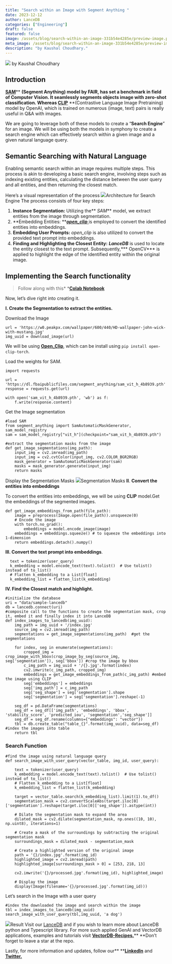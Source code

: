 ```yaml
---
title: "Search within an Image with Segment Anything "
date: 2023-12-12
author: LanceDB
categories: ["Engineering"]
draft: false
featured: false
image: /assets/blog/search-within-an-image-331b54e4285e/preview-image.png
meta_image: /assets/blog/search-within-an-image-331b54e4285e/preview-image.png
description: "by Kaushal Choudhary."
---
```


![](https://miro.medium.com/v2/resize:fit:1400/1*xPo7B0KrVUBKcmDNHJ_n0Q.png)
by Kaushal Choudhary

## Introduction

[**SAM**](https://github.com/facebookresearch/segment-anything)** **(Segment Anything) model by FAIR, has set a benchmark in field of Computer Vision. It seamlessly segments objects image with zero-shot classification. Whereas [**CLIP**](https://github.com/openai/CLIP)** **(Contrastive Language Image Pretraining) model by OpenAI, which is trained on numerous (image, text) pairs is really useful in Q&A with images.

We are going to leverage both of these models to create a “**Search Engine**” for an image. We will be using both the models in symphony to create a search engine which can effectively search within a given image and a given natural language query.

## Semantic Searching with Natural Language

Enabling semantic search within an image requires multiple steps. This process is akin to developing a basic search engine, involving steps such as indexing existing entities, calculating the distance between the user query and all entities, and then returning the closest match.

Here’s a visual representation of the process
![](https://miro.medium.com/v2/resize:fit:2000/1*32siuOjQamsOWzxmH1ZxDg.png)Architecture for Search Engine
The process consists of four key steps:

1. **Instance Segmentation:** Utilizing the** *SAM*** model, we extract entities from the image through segmentation.
2. **Embedding Entities: **[***open_clip*** ](https://github.com/mlfoundations/open_clip)is employed to convert the identified entities into embeddings.
3. **Embedding User Prompts:** *open_clip* is also utilized to convert the provided text prompt into embeddings.
4. **Finding and Highlighting the Closest Entity:** ***LanceDB*** is used to locate the entity closest to the text prompt. Subsequently,*** OpenCV*** is applied to highlight the edge of the identified entity within the original image.

## Implementing the Search functionality

> Follow along with this* *[**Colab Notebook**](https://colab.research.google.com/github/lancedb/vectordb-recipes/blob/main/examples/search-within-images-with-sam-and-clip/main.ipynb)

Now, let’s dive right into creating it.

**I. Create the Segmentation to extract the entities.**

Download the Image

    url = 'https://w0.peakpx.com/wallpaper/600/440/HD-wallpaper-john-wick-with-mustang.jpg'
    img_uuid = download_image(url)

We will be using [**Open_Clip**](https://github.com/mlfoundations/open_clip), which can be install using `pip install open-clip-torch`.

Load the weights for SAM.

    import requests

    url = 'https://dl.fbaipublicfiles.com/segment_anything/sam_vit_h_4b8939.pth'
    response = requests.get(url)

    with open('sam_vit_h_4b8939.pth', 'wb') as f:
        f.write(response.content)

Get the Image segmentation

    #load SAM
    from segment_anything import SamAutomaticMaskGenerator, sam_model_registry
    sam = sam_model_registry["vit_h"](checkpoint="sam_vit_h_4b8939.pth")

    #extract the segmentation masks from the image
    def get_image_segmentations(img_path):
        input_img = cv2.imread(img_path)
        input_img = cv2.cvtColor(input_img, cv2.COLOR_BGR2RGB)
        mask_generator = SamAutomaticMaskGenerator(sam)
        masks = mask_generator.generate(input_img)
        return masks

Display the Segmentation Masks
![](https://miro.medium.com/v2/resize:fit:1400/1*P-c2e5YZk2Z_AUnmyMsnfw.png)Segmentation Masks
**II**. **Convert the entities into embeddings**

To convert the entities into embeddings, we will be using **CLIP** model.Get the embeddings of the segmented images.

    def get_image_embeddings_from_path(file_path):
        image = preprocess(Image.open(file_path)).unsqueeze(0)
        # Encode the image
        with torch.no_grad():
            embeddings = model.encode_image(image)
        embeddings = embeddings.squeeze() # to squeeze the embeddings into 1-dimension
        return embeddings.detach().numpy()

**III. Convert the text prompt into embeddings**.

      text = tokenizer(user_query)
      k_embedding = model.encode_text(text).tolist()  # Use tolist() instead of to_list()
      # Flatten k_embedding to a List[float]
      k_embedding_list = flatten_list(k_embedding)

**IV. Find the Closest match and highlight.**

    #initialize the database
    uri = "data/sample-lancedb"
    db = lancedb.connect(uri)
    #composite call to the functions to create the segmentation mask, crop it, embed it and finally index it into LanceDB
    def index_images_to_lancedb(img_uuid):
        img_path = img_uuid + '/index.jpg'
        source_img = cv2.imread(img_path)
        segmentations = get_image_segmentations(img_path)  #get the segmentations

        for index, seg in enumerate(segmentations):
            cropped_img = crop_image_with_bbox(crop_image_by_seg(source_img, seg['segmentation']), seg['bbox']) #crop the image by bbox
            c_img_path = img_uuid + '/{}.jpg'.format(index)
            cv2.imwrite(c_img_path, cropped_img)
            embeddings = get_image_embeddings_from_path(c_img_path) #embed the image using CLIP
            seg['embeddings'] = embeddings
            seg['img_path'] = c_img_path
            seg['seg_shape'] = seg['segmentation'].shape
            seg['segmentation'] = seg['segmentation'].reshape(-1)

        seg_df = pd.DataFrame(segmentations)
        seg_df = seg_df[['img_path', 'embeddings', 'bbox', 'stability_score', 'predicted_iou', 'segmentation','seg_shape']]
        seg_df = seg_df.rename(columns={"embeddings": "vector"})
        tbl = db.create_table("table_{}".format(img_uuid), data=seg_df) #index the images into table
        return tbl

### Search Function

    #find the image using natural language query
    def search_image_with_user_query(vector_table, img_id, user_query):

        text = tokenizer(user_query)
        k_embedding = model.encode_text(text).tolist()  # Use tolist() instead of to_list()
        # Flatten k_embedding to a List[float]
        k_embedding_list = flatten_list(k_embedding)

        target = vector_table.search(k_embedding_list).limit(1).to_df()
        segmentation_mask = cv2.convertScaleAbs(target.iloc[0]['segmentation'].reshape(target.iloc[0]['seg_shape']).astype(int))

        # Dilate the segmentation mask to expand the area
        dilated_mask = cv2.dilate(segmentation_mask, np.ones((10, 10), np.uint8), iterations=1)

        # Create a mask of the surroundings by subtracting the original segmentation mask
        surroundings_mask = dilated_mask - segmentation_mask

        # Create a highlighted version of the original image
        path = '{}/index.jpg'.format(img_id)
        highlighted_image = cv2.imread(path)
        highlighted_image[surroundings_mask > 0] = [253, 218, 13]

        cv2.imwrite('{}/processed.jpg'.format(img_id), highlighted_image)

        # Display the image
        display(Image(filename='{}/processed.jpg'.format(img_id)))

Let’s search in the Image with a user query

    #index the downloaded the image and search within the image
    tbl = index_images_to_lancedb(img_uuid)
    search_image_with_user_query(tbl,img_uuid, 'a dog')

![](https://miro.medium.com/v2/resize:fit:1400/1*Ob_qPZfmCfVX-J3SAXYTCA.png)Result
Visit our [LanceDB](https://github.com/lancedb/lancedb) and if you wish to learn more about LanceDB python and Typescript library.
For more such applied GenAI and VectorDB applications, examples and tutorials visit [**VectorDB-Recipes.**](https://github.com/lancedb/vectordb-recipes/tree/main)** **Don’t forget to leave a star at the repo.

Lastly, for more information and updates, follow our** **[**LinkedIn**](https://www.linkedin.com/company/lancedb/) and [**Twitter.**](https://twitter.com/lancedb)
